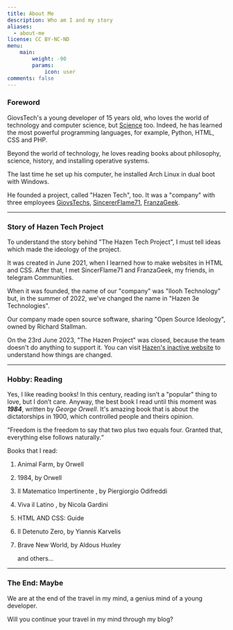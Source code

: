 ```yaml
---
title: About Me
description: Who am I and my story
aliases:
  - about-me
license: CC BY-NC-ND
menu:
    main: 
        weight: -90
        params:
            icon: user
comments: false
---
```


### Foreword

GiovsTech's a young developer of 15 years old, who loves the world of technology and computer science, but <u>Science</u> too. Indeed, he has learned the most powerful programming languages, for example, Python, HTML, CSS and PHP.  

Beyond the world of technology, he loves reading books about philosophy, science, history, and installing operative systems. 

The last time he set up his computer, he installed Arch Linux in dual boot with Windows. 

He founded a project, called "Hazen Tech", too. It was a "company" with three employees [GiovsTechs](https://gthz.it/lkg), [SincererFlame71](https://sincererflame71.net), [FranzaGeek](https://www.youtube.com/@FranzaGeek).

---

### Story of Hazen Tech Project

To understand the story behind "The Hazen Tech Project", I must tell ideas which made the ideology of the project.  

It was created in June 2021, when I learned how to make websites in HTML and CSS. After that, I met SincerFlame71 and FranzaGeek, my friends, in telegram Communities.

When it was founded, the name of our "company" was "Ilooh Technology" but, in the summer of 2022, we've changed the name in "Hazen 3e Technologies".

Our company made open source software, sharing "Open Source Ideology", owned by Richard Stallman.

On the 23rd June 2023, "The Hazen Project" was closed, because the team doesn't do anything to support it. You can visit [Hazen's inactive website](https://inactive.hazentech.net) to understand how things are changed.

---

### Hobby: Reading

Yes, I like reading books! In this century, reading isn’t a "popular" thing to love, but I don’t care. Anyway, the best book I read until this moment was ***1984***, written by *George Orwell*. It's amazing book that is about the dictatorships in 1900, which controlled people and theirs opinion.

“Freedom is the freedom to say that two plus two equals four. Granted that, everything else follows naturally.“

Books that I read:

1. Animal Farm, by Orwell

2. 1984, by Orwell

3. Il Matematico Impertinente , by Piergiorgio Odifreddi

4. Viva il Latino , by Nicola Gardini

5. HTML AND CSS: Guide

6. Il Detenuto Zero, by Yiannis Karvelis

7. Brave New World, by Aldous Huxley

   and others...

---

### The End: Maybe

We are at the end of the travel in my mind, a genius mind of a young developer. 

Will you continue your travel in my mind through my blog? 
